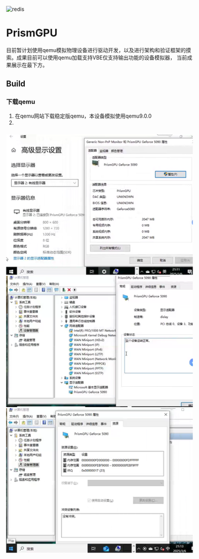 



![redis](https://img.shields.io/badge/GPU-Windows-red)

# PrismGPU 
目前暂计划使用qemu模拟物理设备进行驱动开发，以及进行架构和验证框架的摸索。成果目前可以使用qemu加载支持VBE仅支持输出功能的设备模拟器，
当前成果展示在最下方。

## Build

### 下载qemu
1. 在qemu网站下载稳定版qemu，本设备模拟使用qemu9.0.0
2. 


###

![now](Pic/设备.PNG)
![now](Pic/驱动.PNG)
![now](Pic/资源.PNG)